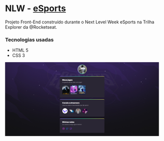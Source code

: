 # NLW - [eSports](https://edelsonbs.github.io/nlw-esports/)

Projeto Front-End construído durante o Next Level Week eSports na Trilha Explorer da @Rocketseat.

### Tecnologias usadas
- HTML 5
- CSS 3



![alt text](image.png)